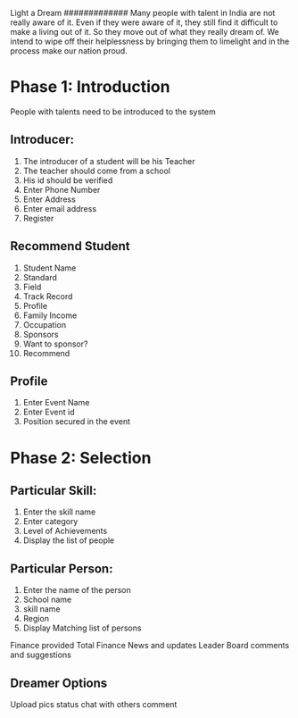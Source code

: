 Light a Dream
#############
Many people with talent in India are not really aware of it. Even if they were aware of it, they still find it difficult to make a living out of it. So they move out of what they really dream of. We intend to wipe off their helplessness by bringing them to limelight and in the process make our nation proud.

Phase 1: Introduction
=====================
People with talents need to be introduced to the system

Introducer:
-----------
1. The introducer of a student will be his Teacher
2. The teacher should come from a school
3. His id should be verified
4. Enter Phone Number
5. Enter Address
6. Enter email address
7. Register

Recommend Student
-----------------
1. Student Name
2. Standard
3. Field
4. Track Record
5. Profile
6. Family Income
7. Occupation
8. Sponsors
9. Want to sponsor?
10. Recommend

Profile
-------
1. Enter Event Name
2. Enter Event id
3. Position secured in the event

Phase 2: Selection
==================

Particular Skill:
----------------
1. Enter the skill name
2. Enter category
3. Level of Achievements
4. Display the list of people

Particular Person:
-----------------
1. Enter the name of the person
2. School name
3. skill name
4. Region
5. Display Matching list of persons

Finance provided
Total Finance
News and updates
Leader Board
comments and suggestions

Dreamer Options
---------------
Upload pics
status
chat with others
comment